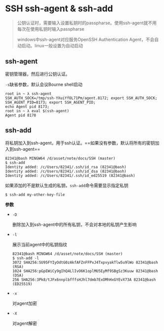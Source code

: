 # SSH ssh-agent & ssh-add

> 公钥认证时，需要输入设置私钥时的passpharse。使用ssh-agent就不用每次在使用私钥时输入passpharse
>
> windows中ssh-agent对应服务OpenSSH Authentication Agent，不会自动启动。linux一般设置为自动启动

## ssh-agent

密钥管理器，然后进行公钥认证。

`-s`缺省参数，默认会议Bourne shell启动

```
root in ~ λ ssh-agent
SSH_AUTH_SOCK=/tmp/ssh-YXuiYfOL71Pm/agent.8172; export SSH_AUTH_SOCK;
SSH_AGENT_PID=8173; export SSH_AGENT_PID;
echo Agent pid 8173;
root in ~ λ eval $(ssh-agent)
Agent pid 8178
```

## ssh-add

将私钥加入到ssh-agent，用于ssh认证。==如果没有参数，默认将所有的密钥加入到ssh-agent==

```
82341@bash MINGW64 /d/asset/note/docs/SSH (master)
$ ssh-add
Identity added: /c/Users/82341/.ssh/id_rsa (82341@bash)
Identity added: /c/Users/82341/.ssh/id_dsa (82341@bash)
Identity added: /c/Users/82341/.ssh/id_ed25519 (82341@bash)
```

如果添加的不是默认生成的私钥，`ssh-add`命令需要显示指定私钥

```
$ ssh-add my-other-key-file
```

**参数**

- `-D`

  删除加入到ssh-agent中的所有私钥，不会对本地的私钥产生影响

- `-l`

  展示当前agent中的私钥指纹

  ```
  82341@bash MINGW64 /d/asset/note/docs/SSH (master)
  $ ssh-add -l
  3072 SHA256:SU95FYIyOdtG0zAkfAFZnFFPxJ4TxpvyakTlw5u9lWo 82341@bash (RSA)
  1024 SHA256:pGpEWiCy9gIhQ4LlIvO6K1oplMU5EyMf9SBgSz3Kuuw 82341@bash (DSA)
  256 SHA256:3Pk8/tJFx6nnplbfffsHJhl7dmb7ExOMhHxGYEvX73A 82341@bash (ED25519)
  ```

- `-x`

  对agent加密

- `-X`

  对agent解密



